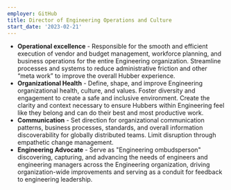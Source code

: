 ```yaml
---
employer: GitHub
title: Director of Engineering Operations and Culture
start_date: '2023-02-21'
---
```


* **Operational excellence** - Responsible for the smooth and efficient execution of vendor and budget management, workforce planning, and business operations for the entire Engineering organization. Streamline processes and systems to reduce administrative friction and other “meta work” to improve the overall Hubber experience.
* **Organizational Health** - Define, shape, and improve Engineering organizational health, culture, and values. Foster diversity and engagement to create a safe and inclusive environment. Create the clarity and context necessary to ensure Hubbers within Engineering feel like they belong and can do their best and most productive work.
* **Communication** - Set direction for organizational communication patterns, business processes, standards, and overall information discoverability for globally distributed teams. Limit disruption through empathetic change management.
* **Engineering Advocate** - Serve as "Engineering ombudsperson" discovering, capturing, and advancing the needs of engineers and engineering managers across the Engineering organization, driving organization-wide improvements and serving as a conduit for feedback to engineering leadership.